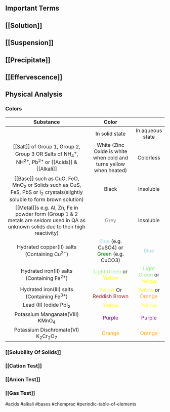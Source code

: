 ## Important Terms
## [[Solution]]
## [[Suspension]]
## [[Precipitate]]
## [[Effervescence]]
## Physical Analysis
### Colors
|                                                                   Substance                                                                   |                                                      Color                                                      |                                                                                               |
|:---------------------------------------------------------------------------------------------------------------------------------------------:|:---------------------------------------------------------------------------------------------------------------:|:---------------------------------------------------------------------------------------------:|
|                                                                                                                                               |                                                 In solid state                                                  |                                       In aqueous state                                        |
|   [[Salt]] of Group 1, Group 2, Group 3 OR Salts of NH<sub>4</sub><sup>+</sup>, NH<sup>2+</sup>, Pb<sup>2+</sup> or [[Acids]] & [[Alkali]]    |                       White (Zinc Oxide is white when cold and turns yellow when heated)                        |                                           Colorless                                           |
| [[Base]] such as CuO, FeO, MnO<sub>2</sub> or Solids such as CuS, FeS, PbS or I<sub>2</sub> crystals(slightly soluble to form brown solution) |                                                      Black                                                      |                                           Insoluble                                           |
|     [[Metal]]s e.g. Al, Zn, Fe in powder form (Group 1 & 2 metals are seldom used in QA  as unknown solids due to their high  reactivity)     |                                      <font style="color:grey">Grey</font>                                       |                                           Insoluble                                           |
|                                            Hydrated copper(II) salts (Containing Cu<sup>2+</sup>)                                             | <font style="color:lightblue">Blue</font> (e.g. CuSO4)  or  <font style="color:green">Green</font> (e.g. CuCO3) |                           <font style="color:lightblue">Blue</font>                           |
|                                             Hydrated iron(II) salts (Containing Fe<sup>2+</sup>)                                              |          <font style="color:lightgreen">Light Green</font> or <font style="color:yellow">Yellow</font>          | <font style="color:lightgreen">Light Green</font> or <font style="color:yellow">Yellow</font> |
|                                             Hydrated iron(III) salts (Containing Fe<sup>3+</sup>)                                             |          <font style="color:yellow">Yellow</font> Or <font style="color:#A52A2A">Reddish Brown</font>           |     <font style="color:yellow">Yellow</font> or <font style="color:orange">Orange</font>      |
|                                                       Lead (II) Iodide PbI<sub>2</sub>                                                        |                                    <font style="color:yellow">Yellow</font>                                     |                           <font style="color:yellow">Yellow</font>                            |
|                                                  Potassium Manganate(VIII) KMnO<sub>4</sub>                                                   |                                    <font style="color:purple">Purple</font>                                     |                           <font style="color:purple">Purple</font>                            |
|                                      Potassium Dischromate(VI) K<sub>2</sub>Cr<sub>2</sub>O<sub>7</sub>                                       |                                    <font style="color:orange">Orange</font>                                     |                           <font style="color:orange">Orange</font>                            |

### [[Solubility Of Solids]]
### [[Cation Test]]
### [[Anion Test]]
### [[Gas Test]]

#acids
#alkali
#bases
#chemprac 
#periodic-table-of-elements 